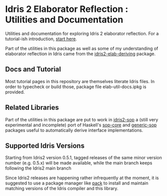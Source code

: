 # Idris 2 Elaborator Reflection : Utilities and Documentation

Utilities and documentation for exploring Idris 2 elaborator reflection.
For a tutorial-ish introduction, [start here](/docs/src/Doc/Index.md).

Part of the utilities in this package as well as some of my understanding
of elaborator reflection in Idris came from
the [idris2-elab-deriving](https://github.com/MarcelineVQ/idris2-elab-deriving)
package.

## Docs and Tutorial

Most tutorial pages in this repository are themselves literate Idris files.
In order to typecheck or build those, package file elab-util-docs.ipkg
is provided.

## Related Libraries

Part of the utilities in this package are put to work in
[idris2-sop](https://github.com/stefan-hoeck/idris2-sop)
a (still very experimental and incomplete) port of Haskell's
[sop-core](https://hackage.haskell.org/package/sop-core) and
[generic-sop](https://hackage.haskell.org/package/generics-sop)
packages useful to automatically derive interface implementations.

## Supported Idris Versions
Starting from Idris2 version 0.5.1, tagged releases of the same
minor version number (e.g. 0.5.x) will be made available, while the main
branch keeps following the Idris2 main branch

Since Idris2 releases are happening rather infrequently at the moment,
it is suggested to use
a package manager like [pack](https://github.com/stefan-hoeck/idris2-pack)
to install and maintain matching versions of the Idris compiler
and this library.
